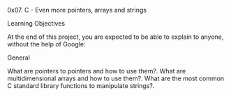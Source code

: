 0x07. C - Even more pointers, arrays and strings

Learning Objectives

At the end of this project, you are expected to be able to explain to anyone, without the help of Google:

General

What are pointers to pointers and how to use them?.
What are multidimensional arrays and how to use them?.
What are the most common C standard library functions to manipulate strings?.
